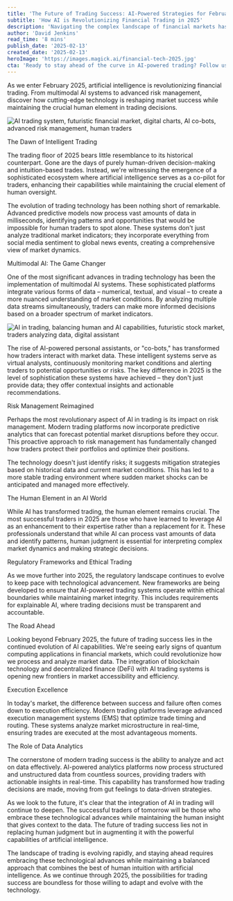 ```yaml
---
title: 'The Future of Trading Success: AI-Powered Strategies for February 2025'
subtitle: 'How AI is Revolutionizing Financial Trading in 2025'
description: 'Navigating the complex landscape of financial markets has always been a challenging endeavor, but as we look ahead to February 2025, the integration of artificial intelligence is revolutionizing how we approach trading success. Today, we\'re exploring how the convergence of cutting-edge technology and traditional trading strategies is reshaping the future of financial markets.'
author: 'David Jenkins'
read_time: '8 mins'
publish_date: '2025-02-13'
created_date: '2025-02-13'
heroImage: 'https://images.magick.ai/financial-tech-2025.jpg'
cta: 'Ready to stay ahead of the curve in AI-powered trading? Follow us on LinkedIn for exclusive insights, market analysis, and the latest developments in trading technology that\'s shaping the future of finance.'
---
```


As we enter February 2025, artificial intelligence is revolutionizing financial trading. From multimodal AI systems to advanced risk management, discover how cutting-edge technology is reshaping market success while maintaining the crucial human element in trading decisions.

![AI trading system, futuristic financial market, digital charts, AI co-bots, advanced risk management, human traders](https://i.magick.ai/PIXE/1739452991038_magick_img.webp)

The Dawn of Intelligent Trading

The trading floor of 2025 bears little resemblance to its historical counterpart. Gone are the days of purely human-driven decision-making and intuition-based trades. Instead, we're witnessing the emergence of a sophisticated ecosystem where artificial intelligence serves as a co-pilot for traders, enhancing their capabilities while maintaining the crucial element of human oversight.

The evolution of trading technology has been nothing short of remarkable. Advanced predictive models now process vast amounts of data in milliseconds, identifying patterns and opportunities that would be impossible for human traders to spot alone. These systems don't just analyze traditional market indicators; they incorporate everything from social media sentiment to global news events, creating a comprehensive view of market dynamics.

Multimodal AI: The Game Changer

One of the most significant advances in trading technology has been the implementation of multimodal AI systems. These sophisticated platforms integrate various forms of data – numerical, textual, and visual – to create a more nuanced understanding of market conditions. By analyzing multiple data streams simultaneously, traders can make more informed decisions based on a broader spectrum of market indicators.

![AI in trading, balancing human and AI capabilities, futuristic stock market, traders analyzing data, digital assistant](https://i.magick.ai/PIXE/1739452991041_magick_img.webp)

The rise of AI-powered personal assistants, or "co-bots," has transformed how traders interact with market data. These intelligent systems serve as virtual analysts, continuously monitoring market conditions and alerting traders to potential opportunities or risks. The key difference in 2025 is the level of sophistication these systems have achieved – they don't just provide data; they offer contextual insights and actionable recommendations.

Risk Management Reimagined

Perhaps the most revolutionary aspect of AI in trading is its impact on risk management. Modern trading platforms now incorporate predictive analytics that can forecast potential market disruptions before they occur. This proactive approach to risk management has fundamentally changed how traders protect their portfolios and optimize their positions.

The technology doesn't just identify risks; it suggests mitigation strategies based on historical data and current market conditions. This has led to a more stable trading environment where sudden market shocks can be anticipated and managed more effectively.

The Human Element in an AI World

While AI has transformed trading, the human element remains crucial. The most successful traders in 2025 are those who have learned to leverage AI as an enhancement to their expertise rather than a replacement for it. These professionals understand that while AI can process vast amounts of data and identify patterns, human judgment is essential for interpreting complex market dynamics and making strategic decisions.

Regulatory Frameworks and Ethical Trading

As we move further into 2025, the regulatory landscape continues to evolve to keep pace with technological advancement. New frameworks are being developed to ensure that AI-powered trading systems operate within ethical boundaries while maintaining market integrity. This includes requirements for explainable AI, where trading decisions must be transparent and accountable.

The Road Ahead

Looking beyond February 2025, the future of trading success lies in the continued evolution of AI capabilities. We're seeing early signs of quantum computing applications in financial markets, which could revolutionize how we process and analyze market data. The integration of blockchain technology and decentralized finance (DeFi) with AI trading systems is opening new frontiers in market accessibility and efficiency.

Execution Excellence

In today's market, the difference between success and failure often comes down to execution efficiency. Modern trading platforms leverage advanced execution management systems (EMS) that optimize trade timing and routing. These systems analyze market microstructure in real-time, ensuring trades are executed at the most advantageous moments.

The Role of Data Analytics

The cornerstone of modern trading success is the ability to analyze and act on data effectively. AI-powered analytics platforms now process structured and unstructured data from countless sources, providing traders with actionable insights in real-time. This capability has transformed how trading decisions are made, moving from gut feelings to data-driven strategies.

As we look to the future, it's clear that the integration of AI in trading will continue to deepen. The successful traders of tomorrow will be those who embrace these technological advances while maintaining the human insight that gives context to the data. The future of trading success lies not in replacing human judgment but in augmenting it with the powerful capabilities of artificial intelligence.

The landscape of trading is evolving rapidly, and staying ahead requires embracing these technological advances while maintaining a balanced approach that combines the best of human intuition with artificial intelligence. As we continue through 2025, the possibilities for trading success are boundless for those willing to adapt and evolve with the technology.